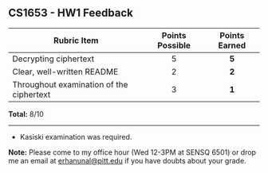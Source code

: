 CS1653 - HW1 Feedback
----------------
| Rubric Item									| Points Possible | Points Earned |
|-----------------------------------------------|:---------------:|:-------------:|
| Decrypting ciphertext							| 5				  | **5** |
| Clear, well-written README 					| 2				  | **2** |
| Throughout examination of the ciphertext	| 3				  | **1** |

**Total:** 8/10

----

* Kasiski examination was required.

**Note:** Please come to my office hour (Wed 12-3PM at SENSQ 6501) or drop me an email at erhanunal@pitt.edu if you have doubts about your grade. 
